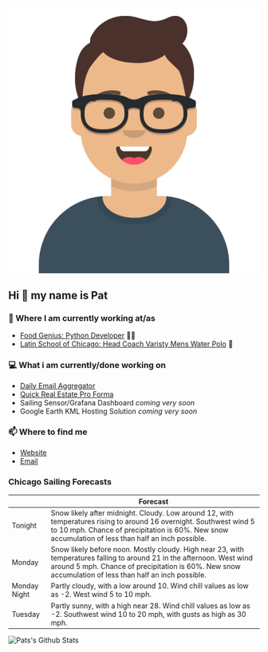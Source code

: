 [![Social banner for p-j-falconer](https://raw.githubusercontent.com/P-J-FALCONER/P-J-FALCONER/master/assets/avataaars.svg)](https://patfalconer.com/)
## Hi :wave: my name is Pat

### 💼 Where I am currently working at/as
- [Food Genius: Python Developer](https://getfoodgenius.com/) 🍔🐍
- [Latin School of Chicago: Head Coach Varisty Mens Water Polo](https://www.latinschool.org/) 🤽


### 💻 What i am currently/done working on
 - [Daily Email Aggregator](https://github.com/P-J-FALCONER/dott_daily_mail)
 - [Quick Real Estate Pro Forma](https://github.com/P-J-FALCONER/henry)
 - Sailing Sensor/Grafana Dashboard *coming very soon*
 - Google Earth KML Hosting Solution *coming very soon*

### 📫 Where to find me
 - [Website](https://patfalconer.com/)
 - [Email](mailto:patrick.j.falconer@gmail.com)


### Chicago Sailing Forecasts
|   | Forecast  |
|---|---|
| Tonight | Snow likely after midnight. Cloudy. Low around 12, with temperatures rising to around 16 overnight. Southwest wind 5 to 10 mph. Chance of precipitation is 60%. New snow accumulation of less than half an inch possible. |
| Monday | Snow likely before noon. Mostly cloudy. High near 23, with temperatures falling to around 21 in the afternoon. West wind around 5 mph. Chance of precipitation is 60%. New snow accumulation of less than half an inch possible. |
| Monday Night | Partly cloudy, with a low around 10. Wind chill values as low as -2. West wind 5 to 10 mph. |
| Tuesday | Partly sunny, with a high near 28. Wind chill values as low as -2. Southwest wind 10 to 20 mph, with gusts as high as 30 mph. |

![Pats's Github Stats](https://github-readme-stats.vercel.app/api?username=p-j-falconer&show_icons=true&theme=radical)
